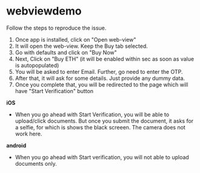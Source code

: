 # webviewdemo

Follow the steps to reproduce the issue. 

1. Once app is installed, click on "Open web-view"
2. It will open the web-view. Keep the Buy tab selected.
3. Go with defaults and click on "Buy Now"
4. Next, Click on "Buy ETH" (it will be enabled within sec as soon as value is autopopulated)
5. You will be asked to enter Email. Further, go need to enter the OTP.
6. After that, it will ask for some details. Just provide any dummy data.
7. Once you complete that, you will be redirected to the page which will have "Start Verification" button

**iOS**
- When you go ahead with Start Verification, you will be able to upload/click documents. But once you submit the document, it asks for a selfie, for which is shows the black screeen. The camera does not work here.

**android**
- When you go ahead with Start verification, you will not able to upload documents only. 
